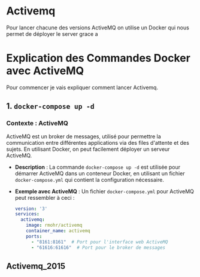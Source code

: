 # Activemq

Pour lancer chacune des versions ActiveMQ on utilise un Docker qui nous permet de déployer le server grace a 
# Explication des Commandes Docker avec ActiveMQ

Pour commencer je vais expliquer comment lancer Activemq.

## 1. `docker-compose up -d`

### Contexte : ActiveMQ
ActiveMQ est un broker de messages, utilisé pour permettre la communication entre différentes applications via des files d'attente et des sujets. En utilisant Docker, on peut facilement déployer un serveur ActiveMQ.

- **Description** :
  La commande `docker-compose up -d` est utilisée pour démarrer ActiveMQ dans un conteneur Docker, en utilisant un fichier `docker-compose.yml` qui contient la configuration nécessaire.

- **Exemple avec ActiveMQ** :
  Un fichier `docker-compose.yml` pour ActiveMQ peut ressembler à ceci :
  ```yaml
  version: '3'
  services:
    activemq:
      image: rmohr/activemq
      container_name: activemq
      ports:
        - "8161:8161"  # Port pour l'interface web ActiveMQ
        - "61616:61616"  # Port pour le broker de messages


## Activemq_2015


